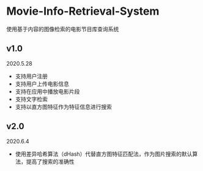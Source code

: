 # Movie-Info-Retrieval-System

使用基于内容的图像检索的电影节目库查询系统

## v1.0

2020.5.28

- 支持用户注册
- 支持用户上传电影信息
- 支持在应用中播放电影片段
- 支持文字检索
- 支持以直方图特征作为特征信息进行搜索

## v2.0

2020.6.4

- 使用差异哈希算法（dHash）代替直方图特征匹配法，作为图片搜索的默认算法，提高了搜索的准确性